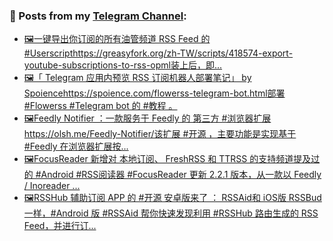 ### 📰 Posts from my [Telegram Channel](https://t.me/s/aboutrss):
<!-- BLOG-POST-LIST:START -->
- [🖼一键导出你订阅的所有油管频道 RSS Feed 的 #Userscripthttps://greasyfork.org/zh-TW/scripts/418574-export-youtube-subscriptions-to-rss-opml装上后，即...](https://t.me/aboutrss/915)
- [🖼「 Telegram 应用内预览 RSS 订阅机器人部署笔记」 by Spoiencehttps://spoience.com/flowerss-telegram-bot.html部署 #Flowerss #Telegram bot 的 #教程 。](https://t.me/aboutrss/914)
- [🖼Feedly Notifier ：一款服务于 Feedly 的 第三方 #浏览器扩展https://olsh.me/Feedly-Notifier/该扩展 #开源 ，主要功能是实现基于 #Feedly 在浏览器扩展按...](https://t.me/aboutrss/913)
- [🖼FocusReader 新增对 本地订阅、 FreshRSS 和 TTRSS 的支持频道提及过的 #Android #RSS阅读器 #FocusReader 更新 2.2.1 版本，从一款以 Feedly / Inoreader ...](https://t.me/aboutrss/912)
- [🖼RSSHub 辅助订阅 APP 的 #开源 安卓版来了 ： RSSAid和 iOS版 RSSBud 一样，#Android 版 #RSSAid 帮你快速发现利用 #RSSHub 路由生成的 RSS Feed，并进行订...](https://t.me/aboutrss/911)
<!-- BLOG-POST-LIST:END -->

<!--
**AboutRSS/AboutRSS** is a ✨ _special_ ✨ repository because its `README.md` (this file) appears on your GitHub profile.

Here are some ideas to get you started:

- 🔭 I’m currently working on ...
- 🌱 I’m currently learning ...
- 👯 I’m looking to collaborate on ...
- 🤔 I’m looking for help with ...
- 💬 Ask me about ...
- 📫 How to reach me: ...
- 😄 Pronouns: ...
- ⚡ Fun fact: ...
-->
